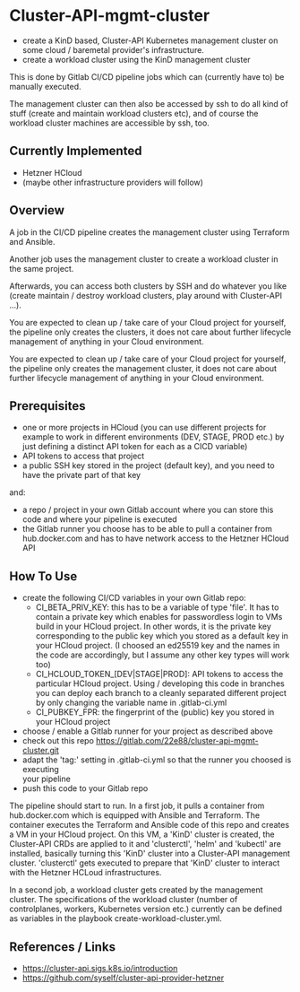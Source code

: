 # Cluster-API-mgmt-cluster

* create a KinD based, Cluster-API Kubernetes management cluster
  on some cloud / baremetal provider's infrastructure.
* create a workload cluster using the KinD management cluster

This is done by Gitlab CI/CD pipeline jobs which can (currently have to) be 
manually executed.

The management cluster can then also be accessed by ssh to do all kind of stuff
(create and maintain workload clusters etc), and of course the workload cluster
machines are accessible by ssh, too.

## Currently Implemented

* Hetzner HCloud
* (maybe other infrastructure providers will follow)

## Overview
A job in the CI/CD pipeline creates the management cluster using Terraform and
Ansible.

Another job uses the management cluster to create a workload cluster in the
same project.

Afterwards, you can access both clusters by SSH and do whatever you like (create 
maintain / destroy workload clusters, play around with Cluster-API ...).

You are expected to clean up / take care of your Cloud project for yourself, 
the pipeline only creates the clusters, it does not care about further 
lifecycle management of anything in your Cloud environment.

You are expected to clean up / take care of your Cloud project for yourself,
the pipeline only creates the management cluster, it does not care about
further lifecycle management of anything in your Cloud environment.

## Prerequisites

* one or more projects in HCloud (you can use different projects for example to
work in different environments (DEV, STAGE, PROD etc.) by just defining a 
distinct API token for each as a CICD variable)
* API tokens to access that project
* a public SSH key stored in the project (default key), and you need to have the 
private part of that key

and:

* a repo / project in your own Gitlab account where you can store this code and
where your pipeline is executed
* the Gitlab runner you choose has to be able to pull a container from
hub.docker.com and has to have network access to the Hetzner HCloud API

## How To Use

* create the following CI/CD variables in your own Gitlab repo:
  * CI_BETA_PRIV_KEY: this has to be a variable of type 'file'. It has to contain a private key
  which enables for passwordless login to VMs build in your HCloud project. In other words, it is 
  the private key corresponding to the public key which you stored as a default key in your 
  HCloud project. (I choosed an ed25519 key and the names in the code are accordingly, but I 
  assume any other key types will work too)
  * CI_HCLOUD_TOKEN_[DEV|STAGE|PROD]: API tokens to access the particular
  HCloud project. Using / developing this code in branches you can deploy each 
  branch to a cleanly separated different project by only changing the variable
  name in .gitlab-ci.yml
  * CI_PUBKEY_FPR: the fingerprint of the (public) key you stored in your
  HCloud project
* choose / enable a Gitlab runner for your project as described above
* check out this repo https://gitlab.com/22e88/cluster-api-mgmt-cluster.git
* adapt the 'tag:' setting in .gitlab-ci.yml so that the runner you choosed is executing  
your pipeline 
* push this code to your Gitlab repo

The pipeline should start to run. In a first job, it pulls a container from
hub.docker.com which is equipped with Ansible and Terraform. 
The container executes the Terraform and Ansible code of this repo and 
creates a VM in your HCloud project. On this VM, a 'KinD' cluster is created, the Cluster-API
CRDs are applied to it and 'clusterctl', 'helm' and 'kubectl' are installed,
basically turning this 'KinD' cluster into a Cluster-API management cluster.
'clusterctl' gets executed to prepare that 'KinD' cluster to interact with the
Hetzner HCLoud infrastructures.

In a second job, a workload cluster gets created by the management cluster. The
specifications of the workload cluster (number of controlplanes, workers, 
Kubernetes version etc.) currently can be defined as variables in the playbook
create-workload-cluster.yml.

## References / Links

* https://cluster-api.sigs.k8s.io/introduction
* https://github.com/syself/cluster-api-provider-hetzner


